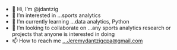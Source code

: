 - 👋 Hi, I’m @jdantzig
- 👀 I’m interested in ...sports analytics
- 🌱 I’m currently learning ...data analytics, Python
- 💞️ I’m looking to collaborate on ...any sports analytics research or projects that anyone is interested in doing
- 📫 How to reach me ...Jeremydantzigcpa@gmail.com

<!---
jdantzig/jdantzig is a ✨ special ✨ repository because its `README.md` (this file) appears on your GitHub profile.
You can click the Preview link to take a look at your changes.
--->
